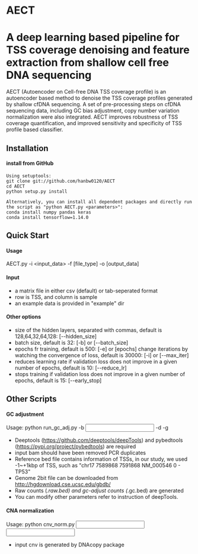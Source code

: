 # AECT
# A deep learning based pipeline for TSS coverage denoising and feature extraction from shallow cell free DNA sequencing
AECT (Autoencoder on Cell-free DNA TSS coverage profile) is an autoencoder based method to denoise the TSS coverage profiles generated by shallow cfDNA sequencing. 
A set of pre-processing steps on cfDNA sequencing data, including GC bias adjustment, copy number variation normalization were also integrated.
AECT improves robustness of TSS coverage quantification, and improved sensitivity and specificity of TSS profile based classifier.

## Installation  
	
#### install from GitHub
	Using setuptools:
	git clone git://github.com/hanbw0120/AECT
	cd AECT
	python setup.py install
	
	Alternatively, you can install all dependent packages and directly run the script as "python AECT.py <parameters>":
	conda install numpy pandas keras
	conda install tensorflow=1.14.0

## Quick Start

#### Usage
AECT.py -i <input_data> -f [file_type] -o [output_data]

#### Input
* a matrix file in either csv (default) or tab-seperated format
* row is TSS, and column is sample
* an example data is provided in "example" dir

#### Other options  
* size of the hidden layers, separated with commas, default is 128,64,32,64,128: [--hidden_size]
* batch size, default is 32: [-b] or [--batch_size]
* epochs fr training, default is 500: [-e] or [epochs]
change iterations by watching the convergence of loss, default is 30000: [-i] or [--max_iter]  
* reduces learning rate if validation loss does not improve in a given number of epochs, default is 10: [--reduce_lr]
* stops training if validation loss does not improve in a given number of epochs, default is 15: [--early_stop]

## Other Scripts

#### GC adjustment
Usage: python run_gc_adj.py -b <input bam> -d <reference bed> -g <genome2bit>

* Deeptools (https://github.com/deeptools/deepTools) and pybedtools (https://pypi.org/project/pybedtools) are required 
* input bam should have been removed PCR duplicates
* Reference bed file contains information of TSSs, in our study, we used -1~+1kbp of TSS, such as "chr17	7589868	7591868	NM_000546	0	-	TP53"
* Genome 2bit file can be downloaded from http://hgdownload.cse.ucsc.edu/gbdb/
* Raw counts (*.raw.bed) and gc-adjust counts (*.gc.bed) are generated
* You can modify other parameters refer to instruction of deepTools.

#### CNA normalization
Usage: python cnv_norm.py <input bed> <input cnv>  
* input cnv is generated by DNAcopy package 
